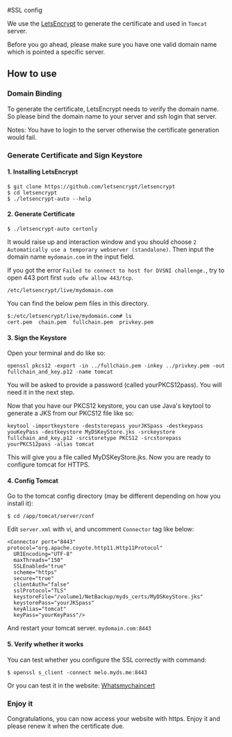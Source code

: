 #SSL config

We use the [LetsEncrypt](https://letsencrypt.org/) to generate the certificate and used in `Tomcat` server.

Before you go ahead, please make sure you have one valid domain name which is pointed a specific server.

## How to use

### Domain Binding

To generate the certificate, LetsEncrypt needs to verify the domain name. So please bind the domain name to your server
and ssh login that server.

Notes: You have to login to the server otherwise the certificate generation would fail.

### Generate Certificate and Sign Keystore

#### 1. Installing LetsEncrypt

```
$ git clone https://github.com/letsencrypt/letsencrypt
$ cd letsencrypt
$ ./letsencrypt-auto --help

```

#### 2. Generate Certificate

```
$ ./letsencrypt-auto certonly

```

It would raise up and interaction window and you should choose `2 Automatically use a temporary webserver (standalone)`. Then input the domain name `mydomain.com` in the input field.

If you got the error `Failed to connect to host for DVSNI challenge.`, try to open 443 port first `sudo ufw allow 443/tcp`.

```
/etc/letsencrypt/live/mydomain.com
```
You can find the below pem files in this directory.

```
$:/etc/letsencrypt/live/mydomain.com# ls
cert.pem  chain.pem  fullchain.pem  privkey.pem
```

#### 3. Sign the Keystore

Open your terminal and do like so:

```
openssl pkcs12 -export -in ../fullchain.pem -inkey ../privkey.pem -out fullchain_and_key.p12 -name tomcat
```
You will be asked to provide a password (called yourPKCS12pass). You will need it in the next step.

Now that you have our PKCS12 keystore, you can use Java's keytool to generate a JKS from our PKCS12 file like so:

```
keytool -importkeystore -deststorepass yourJKSpass -destkeypass youKeyPass -destkeystore MyDSKeyStore.jks -srckeystore fullchain_and_key.p12 -srcstoretype PKCS12 -srcstorepass yourPKCS12pass -alias tomcat
```

This will give you a file called  MyDSKeyStore.jks. Now you are ready to configure tomcat for HTTPS.

#### 4. Config Tomcat

Go to the tomcat config directory (may be different depending on how you install it):

```
$ cd /app/tomcat/server/conf
```

Edit `server.xml` with vi, and uncomment `Connector` tag like below:

```
<Connector port="8443" protocol="org.apache.coyote.http11.Http11Protocol"
  URIEncoding="UTF-8"
  maxThreads="150"
  SSLEnabled="true"
  scheme="https"
  secure="true"
  clientAuth="false"
  sslProtocol="TLS"
  keystoreFile="/volume1/NetBackup/myds_certs/MyDSKeyStore.jks"
  keystorePass="yourJKSpass"
  keyAlias="tomcat"
  keyPass="yourKeyPass"/>
```

And restart your tomcat server. `mydomain.com:8443`

#### 5. Verify whether it works

You can test whether you configure the SSL correctly with command:

```
$ openssl s_client -connect melo.myds.me:8443
```

Or you can test it in the website: [Whatsmychaincert](https://whatsmychaincert.com/)

### Enjoy it

Congratulations, you can now access your website with https. Enjoy it and please renew it when the certificate due.
